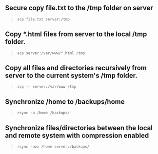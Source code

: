 ## Secure copy file.txt to the /tmp folder on server
> ```
> scp file.txt server:/tmp
> ```

## Copy *.html files from server to the local /tmp folder.
> ```
> scp server:/var/www/*.html /tmp
> ```

## Copy all files and directories recursively from server to the current system's /tmp folder.
> ```
> scp -r server:/var/www /tmp
> ```

## Synchronize /home to /backups/home
> ```
> rsync -a /home /backups/
> ```

## Synchronize files/directories between the local and remote system with compression enabled
> ```
> rsync -avz /home server:/backups/
> ```

